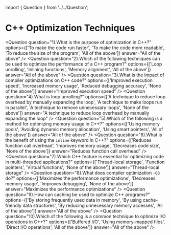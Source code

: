 import { Question } from '../../Question';

# C++ Optimization Techniques

<Question
  question="1).What is the purpose of optimization in C++?"
  options={['To make the code run faster', 'To make the code more readable', 'To reduce the size of the program', 'All of the above']}
  answer="All of the above"
/>
<Question
  question="2).Which of the following techniques can be used to optimize the performance of a C++ program?"
  options={['Loop unrolling', 'Inlining functions', 'Memory alignment', 'All of the above']}
  answer="All of the above"
/>
<Question
  question="3).What is the impact of compiler optimizations on C++ code?"
  options={['Improved execution speed', 'Increased memory usage', 'Reduced debugging accuracy', 'None of the above']}
  answer="Improved execution speed"
/>
<Question
  question="4).What is loop unrolling?"
  options={['A technique to reduce loop overhead by manually expanding the loop', 'A technique to make loops run in parallel', 'A technique to remove unnecessary loops', 'None of the above']}
  answer="A technique to reduce loop overhead by manually expanding the loop"
/>
<Question
  question="5).Which of the following is a method for optimizing memory usage in C++?"
  options={['Using memory pools', 'Avoiding dynamic memory allocation', 'Using smart pointers', 'All of the above']}
  answer="All of the above"
/>
<Question
  question="6).What is the benefit of using the `inline` keyword in C++?"
  options={['Reduces function call overhead', 'Improves memory usage', 'Decreases code size', 'None of the above']}
  answer="Reduces function call overhead"
/>
<Question
  question="7).Which C++ feature is essential for optimizing code in multi-threaded applications?"
  options={['Thread-local storage', 'Function pointers', 'Virtual functions', 'None of the above']}
  answer="Thread-local storage"
/>
<Question
  question="8).What does compiler optimization `-O3` do?"
  options={['Maximizes the performance optimizations', 'Decreases memory usage', 'Improves debugging', 'None of the above']}
  answer="Maximizes the performance optimizations"
/>
<Question
  question="9).How can caching be used to optimize C++ programs?"
  options={['By storing frequently used data in memory', 'By using cache-friendly data structures', 'By reducing unnecessary memory accesses', 'All of the above']}
  answer="All of the above"
/>
<Question
  question="10).Which of the following is a common technique to optimize I/O operations in C++?"
  options={['Buffered I/O', 'Using memory-mapped files', 'Direct I/O operations', 'All of the above']}
  answer="All of the above"
/>

